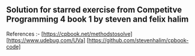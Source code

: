 ## Solution for starred exercise from Competitve Programming 4 book 1 by steven and felix halim
References :- 
[https://cpbook.net/methodstosolve]
[https://www.udebug.com/UVa]
[https://github.com/stevenhalim/cpbook-code]
